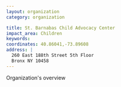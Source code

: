 ```yaml
---
layout: organization
category: organization

title: St. Barnabas Child Advocacy Center
impact_area: Children
keywords: 
coordinates: 40.86041,-73.89608
address: |
  260 East 188th Street 5th Floor
  Bronx NY 10458
---
```

Organization's overview
